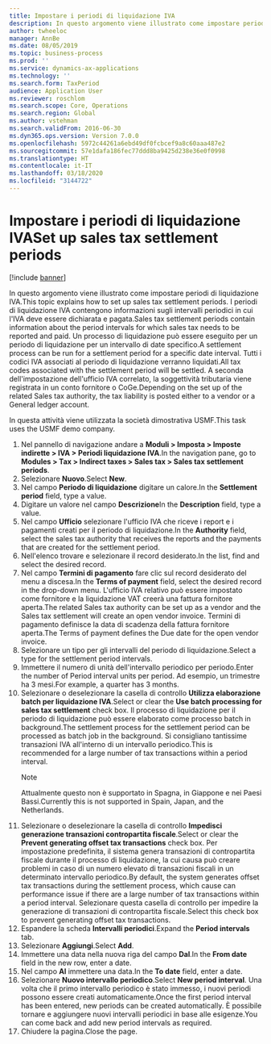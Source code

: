 ```yaml
---
title: Impostare i periodi di liquidazione IVA
description: In questo argomento viene illustrato come impostare periodi di liquidazione IVA in Dynamics 365 Finance.
author: twheeloc
manager: AnnBe
ms.date: 08/05/2019
ms.topic: business-process
ms.prod: ''
ms.service: dynamics-ax-applications
ms.technology: ''
ms.search.form: TaxPeriod
audience: Application User
ms.reviewer: roschlom
ms.search.scope: Core, Operations
ms.search.region: Global
ms.author: vstehman
ms.search.validFrom: 2016-06-30
ms.dyn365.ops.version: Version 7.0.0
ms.openlocfilehash: 5972c44261a6ebd49df0fcbcef9a8c60aaa487e2
ms.sourcegitcommit: 57e1dafa186fec77ddd8ba9425d238e36e0f0998
ms.translationtype: HT
ms.contentlocale: it-IT
ms.lasthandoff: 03/18/2020
ms.locfileid: "3144722"
---
```

# <a name="set-up-sales-tax-settlement-periods"></a><span data-ttu-id="af432-103">Impostare i periodi di liquidazione IVA</span><span class="sxs-lookup"><span data-stu-id="af432-103">Set up sales tax settlement periods</span></span>

[!include [banner](../../includes/banner.md)]

<span data-ttu-id="af432-104">In questo argomento viene illustrato come impostare periodi di liquidazione IVA.</span><span class="sxs-lookup"><span data-stu-id="af432-104">This topic explains how to set up sales tax settlement periods.</span></span> <span data-ttu-id="af432-105">I periodi di liquidazione IVA contengono informazioni sugli intervalli periodici in cui l'IVA deve essere dichiarata e pagata.</span><span class="sxs-lookup"><span data-stu-id="af432-105">Sales tax settlement periods contain information about the period intervals for which sales tax needs to be reported and paid.</span></span> <span data-ttu-id="af432-106">Un processo di liquidazione può essere eseguito per un periodo di liquidazione per un intervallo di date specifico.</span><span class="sxs-lookup"><span data-stu-id="af432-106">A settlement process can be run for a settlement period for a specific date interval.</span></span> <span data-ttu-id="af432-107">Tutti i codici IVA associati al periodo di liquidazione verranno liquidati.</span><span class="sxs-lookup"><span data-stu-id="af432-107">All tax codes associated with the settlement period will be settled.</span></span> <span data-ttu-id="af432-108">A seconda dell'impostazione dell'ufficio IVA correlato, la soggettività tributaria viene registrata in un conto fornitore o CoGe.</span><span class="sxs-lookup"><span data-stu-id="af432-108">Depending on the set up of the related Sales tax authority, the tax liability is posted either to a vendor or a General ledger account.</span></span>

<span data-ttu-id="af432-109">In questa attività viene utilizzata la società dimostrativa USMF.</span><span class="sxs-lookup"><span data-stu-id="af432-109">This task uses the USMF demo company.</span></span>

1. <span data-ttu-id="af432-110">Nel pannello di navigazione andare a **Moduli > Imposta > Imposte indirette > IVA > Periodi liquidazione IVA**.</span><span class="sxs-lookup"><span data-stu-id="af432-110">In the navigation pane, go to **Modules > Tax > Indirect taxes > Sales tax > Sales tax settlement periods**.</span></span>
2. <span data-ttu-id="af432-111">Selezionare **Nuovo**.</span><span class="sxs-lookup"><span data-stu-id="af432-111">Select **New**.</span></span>
3. <span data-ttu-id="af432-112">Nel campo **Periodo di liquidazione** digitare un calore.</span><span class="sxs-lookup"><span data-stu-id="af432-112">In the **Settlement period** field, type a value.</span></span>
4. <span data-ttu-id="af432-113">Digitare un valore nel campo **Descrizione**</span><span class="sxs-lookup"><span data-stu-id="af432-113">In the **Description** field, type a value.</span></span>
5. <span data-ttu-id="af432-114">Nel campo **Ufficio** selezionare l'ufficio IVA che riceve i report e i pagamenti creati per il periodo di liquidazione.</span><span class="sxs-lookup"><span data-stu-id="af432-114">In the **Authority** field, select the sales tax authority that receives the reports and the payments that are created for the settlement period.</span></span>
6. <span data-ttu-id="af432-115">Nell'elenco trovare e selezionare il record desiderato.</span><span class="sxs-lookup"><span data-stu-id="af432-115">In the list, find and select the desired record.</span></span>
7. <span data-ttu-id="af432-116">Nel campo **Termini di pagamento** fare clic sul record desiderato del menu a discesa.</span><span class="sxs-lookup"><span data-stu-id="af432-116">In the **Terms of payment** field, select the desired record in the drop-down menu.</span></span> <span data-ttu-id="af432-117">L'ufficio IVA relativo può essere impostato come fornitore e la liquidazione VAT creerà una fattura fornitore aperta.</span><span class="sxs-lookup"><span data-stu-id="af432-117">The related Sales tax authority can be set up as a vendor and the Sales tax settlement will create an open vendor invoice.</span></span> <span data-ttu-id="af432-118">Termini di pagamento definisce la data di scadenza della fattura fornitore aperta.</span><span class="sxs-lookup"><span data-stu-id="af432-118">The Terms of payment defines the Due date for the open vendor invoice.</span></span>  
8. <span data-ttu-id="af432-119">Selezionare un tipo per gli intervalli del periodo di liquidazione.</span><span class="sxs-lookup"><span data-stu-id="af432-119">Select a type for the settlement period intervals.</span></span>
9. <span data-ttu-id="af432-120">Immettere il numero di unità dell'intervallo periodico per periodo.</span><span class="sxs-lookup"><span data-stu-id="af432-120">Enter the number of Period interval units per period.</span></span> <span data-ttu-id="af432-121">Ad esempio, un trimestre ha 3 mesi.</span><span class="sxs-lookup"><span data-stu-id="af432-121">For example, a quarter has 3 months.</span></span>
10. <span data-ttu-id="af432-122">Selezionare o deselezionare la casella di controllo **Utilizza elaborazione batch per liquidazione IVA**.</span><span class="sxs-lookup"><span data-stu-id="af432-122">Select or clear the **Use batch processing for sales tax settlement** check box.</span></span> <span data-ttu-id="af432-123">Il processo di liquidazione per il periodo di liquidazione può essere elaborato come processo batch in background.</span><span class="sxs-lookup"><span data-stu-id="af432-123">The settlement process for the settlement period can be processed as batch job in the background.</span></span> <span data-ttu-id="af432-124">Si consigliano tantissime transazioni IVA all'interno di un intervallo periodico.</span><span class="sxs-lookup"><span data-stu-id="af432-124">This is recommended for a large number of tax transactions within a period interval.</span></span>  
    > [!NOTE]
    > <span data-ttu-id="af432-125">Attualmente questo non è supportato in Spagna, in Giappone e nei Paesi Bassi.</span><span class="sxs-lookup"><span data-stu-id="af432-125">Currently this is not supported in Spain, Japan, and the Netherlands.</span></span>
11. <span data-ttu-id="af432-126">Selezionare o deselezionare la casella di controllo **Impedisci generazione transazioni contropartita fiscale**.</span><span class="sxs-lookup"><span data-stu-id="af432-126">Select or clear the **Prevent generating offset tax transactions** check box.</span></span> <span data-ttu-id="af432-127">Per impostazione predefinita, il sistema genera transazioni di contropartita fiscale durante il processo di liquidazione, la cui causa può creare problemi in caso di un numero elevato di transazioni fiscali in un determinato intervallo periodico.</span><span class="sxs-lookup"><span data-stu-id="af432-127">By default, the system generates offset tax transactions during the settlement process, which cause can performance issue if there are a large number of tax transactions within a period interval.</span></span> <span data-ttu-id="af432-128">Selezionare questa casella di controllo per impedire la generazione di transazioni di contropartita fiscale.</span><span class="sxs-lookup"><span data-stu-id="af432-128">Select this check box to prevent generating offset tax transactions.</span></span>
12. <span data-ttu-id="af432-129">Espandere la scheda **Intervalli periodici**.</span><span class="sxs-lookup"><span data-stu-id="af432-129">Expand the **Period intervals** tab.</span></span>
13. <span data-ttu-id="af432-130">Selezionare **Aggiungi**.</span><span class="sxs-lookup"><span data-stu-id="af432-130">Select **Add**.</span></span>
14. <span data-ttu-id="af432-131">Immettere una data nella nuova riga del campo **Dal**.</span><span class="sxs-lookup"><span data-stu-id="af432-131">In the **From date** field in the new row, enter a date.</span></span>
15. <span data-ttu-id="af432-132">Nel campo **Al** immettere una data.</span><span class="sxs-lookup"><span data-stu-id="af432-132">In the **To date** field, enter a date.</span></span>
16. <span data-ttu-id="af432-133">Selezionare **Nuovo intervallo periodico**.</span><span class="sxs-lookup"><span data-stu-id="af432-133">Select **New period interval**.</span></span> <span data-ttu-id="af432-134">Una volta che il primo intervallo periodico è stato immesso, i nuovi periodi possono essere creati automaticamente.</span><span class="sxs-lookup"><span data-stu-id="af432-134">Once the first period interval has been entered, new periods can be created automatically.</span></span> <span data-ttu-id="af432-135">È possibile tornare e aggiungere nuovi intervalli periodici in base alle esigenze.</span><span class="sxs-lookup"><span data-stu-id="af432-135">You can come back and add new period intervals as required.</span></span>  
17. <span data-ttu-id="af432-136">Chiudere la pagina.</span><span class="sxs-lookup"><span data-stu-id="af432-136">Close the page.</span></span>

